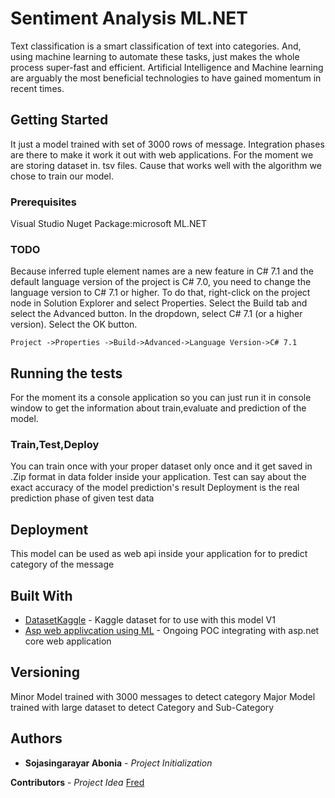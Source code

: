 # Sentiment Analysis ML.NET

Text classification is a smart classification of text into categories. And, using machine learning to automate these tasks, just makes the whole process super-fast and efficient. Artificial Intelligence and Machine learning are arguably the most beneficial technologies to have gained momentum in recent times. 

## Getting Started

It just a model trained with set of 3000 rows of message. Integration phases are there to make it work it out with web applications. For the moment we are storing dataset in. tsv files. Cause that works well with the algorithm we chose to train our model.

### Prerequisites

Visual Studio
Nuget Package:microsoft ML.NET


### TODO 

Because inferred tuple element names are a new feature in C# 7.1 and the default language version of the project is C# 7.0, you need to change the language version to C# 7.1 or higher. To do that, right-click on the project node in Solution Explorer and select Properties. Select the Build tab and select the Advanced button. In the dropdown, select C# 7.1 (or a higher version). Select the OK button.

```
Project ->Properties ->Build->Advanced->Language Version->C# 7.1
```


## Running the tests

For the moment its a console application so you can just run it in console window to get the information about train,evaluate and prediction of the model.

### Train,Test,Deploy

You can train once with your proper dataset only once and it get saved in .Zip format in data folder inside your application.
Test can say about the exact accuracy of the model prediction's result
Deployment is the real prediction phase of given test data


## Deployment

This model can be used as web api inside your application for to predict category of the message

## Built With

* [DatasetKaggle](https://www.kaggle.com/aboniasoja/neocase-case-category-classifier-dataset) - Kaggle dataset for to use with this model V1
* [Asp web applivcation using ML](https://github.com/Abonia1/ML.Net-Model-Integration-with-ASP.NET-Core) - Ongoing POC integrating with asp.net core web application


## Versioning

Minor	Model trained with 3000 messages to detect category
Major	Model trained with large dataset to detect Category and Sub-Category


## Authors

* **Sojasingarayar Abonia** - *Project Initialization*

**Contributors** - *Project Idea* [Fred](https://github.com/fredgodet)




